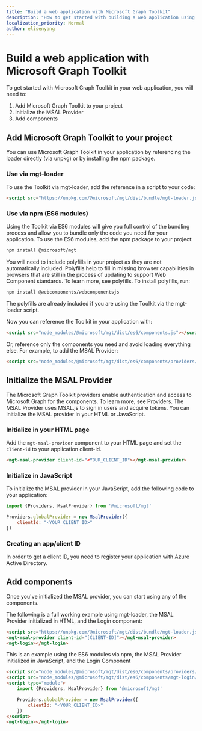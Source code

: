 ```yaml
---
title: "Build a web application with Microsoft Graph Toolkit"
description: "How to get started with building a web application using Microsoft Graph Toolkit."
localization_priority: Normal
author: elisenyang
---
```


# Build a web application with Microsoft Graph Toolkit

To get started with Microsoft Graph Toolkit in your web application, you will need to:
1. Add Microsoft Graph Toolkit to your project
2. Initialize the MSAL Provider
3. Add components

## Add Microsoft Graph Toolkit to your project
You can use Microsoft Graph Toolkit in your application by referencing the loader directly (via unpkg) or by installing the npm package.

### Use via mgt-loader
To use the Toolkit via mgt-loader, add the reference in a script to your code:

```html
<script src="https://unpkg.com/@microsoft/mgt/dist/bundle/mgt-loader.js"></script>
```

### Use via npm (ES6 modules)
Using the Toolkit via ES6 modules will give you full control of the bundling process and allow you to bundle only the code you need for your application. To use the ES6 modules, add the npm package to your project:

```bash
npm install @microsoft/mgt
```
You will need to include polyfills in your project as they are not automatically included. Polyfills help to fill in missing browser capabilities in browsers that are still in the process of updating to support Web Component standards. To learn more, see polyfills. To install polyfills, run:

```bash
npm install @webcomponents/webcomponentsjs
```

The polyfills are already included if you are using the Toolkit via the mgt-loader script.

Now you can reference the Toolkit in your application with:

```html
<script src="node_modules/@microsoft/mgt/dist/es6/components.js"></script>
```
Or, reference only the components you need and avoid loading everything else. For example, to add the MSAL Provider:

```html
<script src="node_modules/@microsoft/mgt/dist/es6/components/providers/mgt-msal-provider.js"></script>
```

## Initialize the MSAL Provider
The Microsoft Graph Toolkit providers enable authentication and access to Microsoft Graph for the components. To learn more, see Providers. The MSAL Provider uses MSAL.js to sign in users and acquire tokens. You can initialize the MSAL provider in your HTML or JavaScript.

### Initialize in your HTML page
Add the `mgt-msal-provider` component to your HTML page and set the `client-id` to your application client-id.

```html
<mgt-msal-provider client-id="<YOUR_CLIENT_ID"></mgt-msal-provider>
```
### Initialize in JavaScript
To initialize the MSAL provider in your JavaScript, add the following code to your application:

```js
import {Providers, MsalProvider} from '@microsoft/mgt'

Providers.globalProvider = new MsalProvider({
    clientId: "<YOUR_CLIENT_ID>"
})
```
### Creating an app/client ID
In order to get a client ID, you need to register your application with Azure Active Directory.

## Add components
Once you've initialized the MSAL provider, you can start using any of the components.

The following is a full working example using mgt-loader, the MSAL Provider initialized in HTML, and the Login component:

```html
<script src="https://unpkg.com/@microsoft/mgt/dist/bundle/mgt-loader.js"></script>
<mgt-msal-provider client-id="[CLIENT-ID]"></mgt-msal-provider>
<mgt-login></mgt-login>
```
This is an example using the ES6 modules via npm, the MSAL Provider initialized in JavaScript, and the Login Component

```html
<script src="node_modules/@microsoft/mgt/dist/es6/components/providers/mgt-msal-provider.js"></script>
<script src="node_modules/@microsoft/mgt/dist/es6/components/mgt-login/mgt-login.js"></script>
<script type="module">
    import {Providers, MsalProvider} from '@microsoft/mgt'

    Providers.globalProvider = new MsalProvider({
        clientId: "<YOUR_CLIENT_ID>"
    })
</script>
<mgt-login></mgt-login>
```

